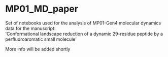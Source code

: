# MP01_MD_paper

Set of notebooks used for the analysis of MP01-Gen4 molecular dynamics data for the manuscript:  
'Conformational landscape reduction of a dynamic 29-residue peptide by a perfluoroaromatic small molecule'  

More info will be added shortly  
